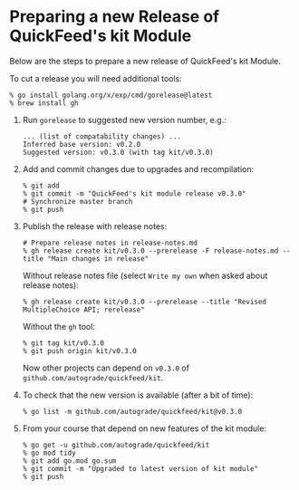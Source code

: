# Preparing a new Release of QuickFeed's kit Module

Below are the steps to prepare a new release of QuickFeed's kit Module.

To cut a release you will need additional tools:

```shell
% go install golang.org/x/exp/cmd/gorelease@latest
% brew install gh
```

1. Run `gorelease` to suggested new version number, e.g.:

   ```text
   ... (list of compatability changes) ...
   Inferred base version: v0.2.0
   Suggested version: v0.3.0 (with tag kit/v0.3.0)
   ```

2. Add and commit changes due to upgrades and recompilation:

   ```shell
   % git add
   % git commit -m "QuickFeed's kit module release v0.3.0"
   # Synchronize master branch
   % git push
   ```

3. Publish the release with release notes:

   ```shell
   # Prepare release notes in release-notes.md
   % gh release create kit/v0.3.0 --prerelease -F release-notes.md --title "Main changes in release"
   ```

   Without release notes file (select `Write my own` when asked about release notes):

   ```shell
   % gh release create kit/v0.3.0 --prerelease --title "Revised MultipleChoice API; rerelease"
   ```

   Without the `gh` tool:

   ```shell
   % git tag kit/v0.3.0
   % git push origin kit/v0.3.0
   ```

   Now other projects can depend on `v0.3.0` of `github.com/autograde/quickfeed/kit`.

4. To check that the new version is available (after a bit of time):

    ```shell
    % go list -m github.com/autograde/quickfeed/kit@v0.3.0
    ```

5. From your course that depend on new features of the kit module:

   ```shell
   % go get -u github.com/autograde/quickfeed/kit
   % go mod tidy
   % git add go.mod go.sum
   % git commit -m "Upgraded to latest version of kit module"
   % git push
   ```
